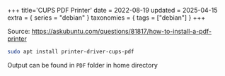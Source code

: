 +++
title='CUPS PDF Printer'
date = 2022-08-19
updated = 2025-04-15
extra = { series = "debian" }
taxonomies = { tags = ["debian"] }
+++

Source: <https://askubuntu.com/questions/81817/how-to-install-a-pdf-printer>

```sh
sudo apt install printer-driver-cups-pdf
```

Output can be found in `PDF` folder in home directory

